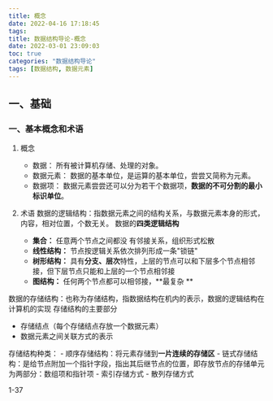 ```yaml
---
title: 概念
date: 2022-04-16 17:18:45
tags:
title: 数据结构导论-概念
date: 2022-03-01 23:09:03
toc: true
categories: "数据结构导论"
tags: [数据结构, 数据元素]
---
```

## 一、基础

### 一、基本概念和术语  
1. 概念
   - 数据： 所有被计算机存储、处理的对象。
   - 数据元素： 数据的基本单位，是运算的基本单位，尝尝又简称为元素。
   - 数据项： 数据元素尝尝还可以分为若干个数据项，**数据的不可分割的最小标识单位**。

2. 术语
 数据的逻辑结构：指数据元素之间的结构关系，与数据元素本身的形式，内容，相对位置，个数无关。
 数据的**四类逻辑结构**
    - **集合：** 任意两个节点之间都没 有邻接关系，组织形式松散
    - **线性结构：** 节点按逻辑关系依次排列形成一条"锁链"
    - **树形结构：** 具有**分支、层次**特性，上层的节点可以和下层多个节点相邻接，但下层节点只能和上层的一个节点相邻接
    - **图结构：** 任何两个节点都可以相邻接，**最复杂 **

数据的存储结构：也称为存储结构，指数据结构在机内的表示，数据的逻辑结构在计算机的实现
存储结构的主要部分
 - 存储结点（每个存储结点存放一个数据元素）
 - 数据元素之间关联方式的表示

存储结构种类：
    - 顺序存储结构：将元素存储到**一片连续的存储区**
    - 链式存储结构：是给节点附加一个指针字段，指出其后继节点的位置，即存放节点的存储单元为两部分：数组项和指针项
    - 索引存储方式
    - 散列存储方式
  

1-37